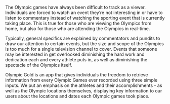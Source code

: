 The Olympic games have always been difficult to track as a viewer. Individuals are forced to watch an event they’re not interesting in or have to listen to commentary instead of watching the sporting event that is currently taking place. This is true for those who are viewing the Olympics from home, but also for those who are attending the Olympics in real-time.

Typically, general specifics are explained by commentators and pundits to draw our attention to certain events, but the size and scope of the Olympics is too much for a single television channel to cover. Events that someone may be interested in get overlooked diminishing the hard work and dedication each and every athlete puts in, as well as diminishing the spectacle of the Olympics itself.

Olympic Gold is an app that gives individuals the freedom to retrieve information from every Olympic Games ever recorded using three simple inputs. We put an emphasis on the athletes and their accomplishments - as well as the Olympic locations themselves, displaying key information to our users about the locations and dates each Olympic games took place. 
